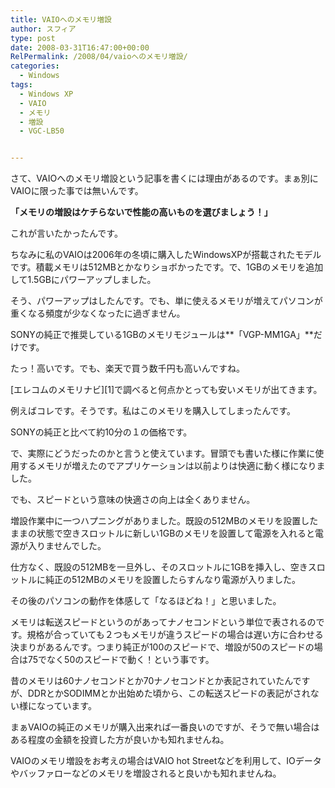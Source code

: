 ```yaml
---
title: VAIOへのメモリ増設
author: スフィア
type: post
date: 2008-03-31T16:47:00+00:00
RelPermalink: /2008/04/vaioへのメモリ増設/
categories:
  - Windows
tags:
  - Windows XP
  - VAIO
  - メモリ
  - 増設
  - VGC-LB50


---
```


さて、VAIOへのメモリ増設という記事を書くには理由があるのです。まぁ別にVAIOに限った事では無いんです。

**「メモリの増設はケチらないで性能の高いものを選びましょう！」**

これが言いたかったんです。

ちなみに私のVAIOは2006年の冬頃に購入したWindowsXPが搭載されたモデルです。積載メモリは512MBとかなりショボかったです。で、1GBのメモリを追加して1.5GBにパワーアップしました。

そう、パワーアップはしたんです。でも、単に使えるメモリが増えてパソコンが重くなる頻度が少なくなったに過ぎません。

SONYの純正で推奨している1GBのメモリモジュールは**「VGP-MM1GA」**だけです。

たっ！高いです。でも、楽天で買う数千円も高いんですね。

[エレコムのメモリナビ][1]で調べると何点かとっても安いメモリが出てきます。

例えばコレです。そうです。私はこのメモリを購入してしまったんです。

SONYの純正と比べて約10分の１の価格です。

で、実際にどうだったのかと言うと使えています。冒頭でも書いた様に作業に使用するメモリが増えたのでアプリケーションは以前よりは快適に動く様になりました。

でも、スピードという意味の快適さの向上は全くありません。

増設作業中に一つハプニングがありました。既設の512MBのメモリを設置したままの状態で空きスロットルに新しい1GBのメモリを設置して電源を入れると電源が入りませんでした。

仕方なく、既設の512MBを一旦外し、そのスロットルに1GBを挿入し、空きスロットルに純正の512MBのメモリを設置したらすんなり電源が入りました。

その後のパソコンの動作を体感して「なるほどね！」と思いました。

メモリは転送スピードというのがあってナノセコンドという単位で表されるのです。規格が合っていても２つもメモリが違うスピードの場合は遅い方に合わせる決まりがあるんです。つまり純正が100のスピードで、増設が50のスピードの場合は75でなく50のスピードで動く！という事です。

昔のメモリは60ナノセコンドとか70ナノセコンドとか表記されていたんですが、DDRとかSODIMMとか出始めた頃から、この転送スピードの表記がされない様になっています。

まぁVAIOの純正のメモリが購入出来れば一番良いのですが、そうで無い場合はある程度の金額を投資した方が良いかも知れませんね。

VAIOのメモリ増設をお考えの場合はVAIO hot Streetなどを利用して、IOデータやバッファローなどのメモリを増設されると良いかも知れませんね。
